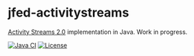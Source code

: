 # jfed-activitystreams
[Activity Streams 2.0](https://www.w3.org/TR/activitystreams-core/) implementation in Java. Work in progress.

[![Java CI](https://github.com/jfed-dev/jfed-activitystreams/actions/workflows/java-build.yml/badge.svg)](https://github.com/jfed-dev/jfed-activitystreams/actions/workflows/java-build.yml)
[![License](https://img.shields.io/badge/License-Apache%202.0-blue.svg)](https://opensource.org/licenses/Apache-2.0)
